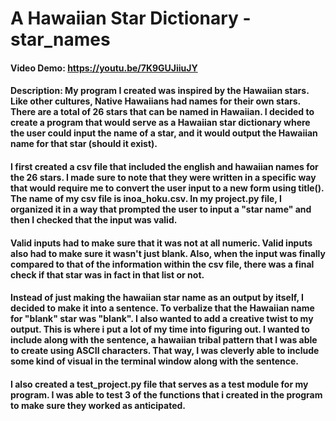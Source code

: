 # A Hawaiian Star Dictionary - star_names

#### Video Demo: https://youtu.be/7K9GUJiiuJY

#### Description: My program I created was inspired by the Hawaiian stars. Like other cultures, Native Hawaiians had names for their own stars. There are a total of 26 stars that can be named in Hawaiian. I decided to create a program that would serve as a Hawaiian star dictionary where the user could input the name of a star, and it would output the Hawaiian name for that star (should it exist).


#### I first created a csv file that included the english and hawaiian names for the 26 stars. I made sure to note that they were written in a specific way that would require me to convert the user input to a new form using title(). The name of my csv file is inoa_hoku.csv. In my project.py file, I organized it in a way that prompted the user to input a "star name" and then I checked that the input was valid.

#### Valid inputs had to make sure that it was not at all numeric. Valid inputs also had to make sure it wasn't just blank. Also, when the input was finally compared to that of the information within the csv file, there was a final check if that star was in fact in that list or not.

#### Instead of just making the hawaiian star name as an output by itself, I decided to make it into a sentence. To verbalize that the Hawaiian name for "blank" star was "blank". I also wanted to add a creative twist to my output. This is where i put a lot of my time into figuring out. I wanted to include along with the sentence, a hawaiian tribal pattern that I was able to create using ASCII characters. That way, I was cleverly able to include some kind of visual in the terminal window along with the sentence.

#### I also created a test_project.py file that serves as a test module for my program. I was able to test 3 of the functions that i created in the program to make sure they worked as anticipated.